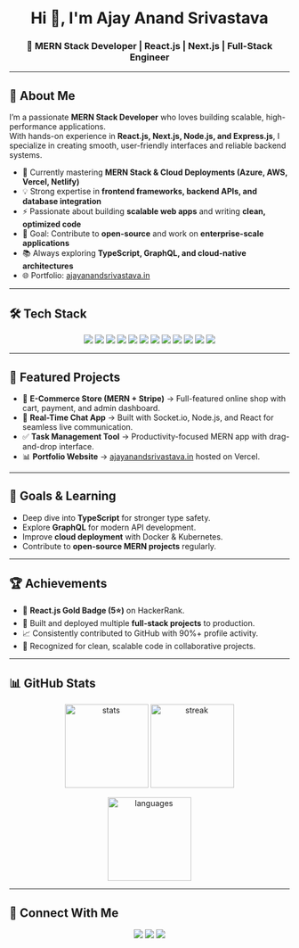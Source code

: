<!-- Banner -->
<h1 align="center">Hi 👋, I'm Ajay Anand Srivastava</h1>
<h3 align="center">🚀 MERN Stack Developer | React.js | Next.js | Full-Stack Engineer</h3>

---

## 💫 About Me
I’m a passionate **MERN Stack Developer** who loves building scalable, high-performance applications.  
With hands-on experience in **React.js, Next.js, Node.js, and Express.js**, I specialize in creating smooth, user-friendly interfaces and reliable backend systems.  

- 🌱 Currently mastering **MERN Stack & Cloud Deployments (Azure, AWS, Vercel, Netlify)**  
- 💡 Strong expertise in **frontend frameworks, backend APIs, and database integration**  
- ⚡ Passionate about building **scalable web apps** and writing **clean, optimized code**  
- 🎯 Goal: Contribute to **open-source** and work on **enterprise-scale applications**  
- 📚 Always exploring **TypeScript, GraphQL, and cloud-native architectures**  
- 🌐 Portfolio: [ajayanandsrivastava.in](https://ajayanandsrivastava.in)  

---

## 🛠️ Tech Stack
<p align="center">
  <!-- MERN -->
  <img src="https://img.shields.io/badge/MongoDB-4EA94B?style=for-the-badge&logo=mongodb&logoColor=white" />
  <img src="https://img.shields.io/badge/Express.js-000000?style=for-the-badge&logo=express&logoColor=white" />
  <img src="https://img.shields.io/badge/React-20232A?style=for-the-badge&logo=react&logoColor=61DAFB" />
  <img src="https://img.shields.io/badge/Node.js-43853D?style=for-the-badge&logo=node-dot-js&logoColor=white" />

  <!-- Extra -->
  <img src="https://img.shields.io/badge/Next.js-000000?style=for-the-badge&logo=next-dot-js&logoColor=white" />
  <img src="https://img.shields.io/badge/TypeScript-007ACC?style=for-the-badge&logo=typescript&logoColor=white" />
  <img src="https://img.shields.io/badge/TailwindCSS-38B2AC?style=for-the-badge&logo=tailwind-css&logoColor=white" />
  <img src="https://img.shields.io/badge/Azure-0078D4?style=for-the-badge&logo=microsoft-azure&logoColor=white" />
  <img src="https://img.shields.io/badge/Git-FF4500?style=for-the-badge&logo=git&logoColor=white" />
  <img src="https://img.shields.io/badge/Postman-FD6C35?style=for-the-badge&logo=postman&logoColor=white" />
  <img src="https://img.shields.io/badge/Firebase-FFCA28?style=for-the-badge&logo=firebase&logoColor=black" />
  <img src="https://img.shields.io/badge/Material%20UI-0081CB?style=for-the-badge&logo=mui&logoColor=white" />
</p>

---

## 📂 Featured Projects
- 🛒 **E-Commerce Store (MERN + Stripe)** → Full-featured online shop with cart, payment, and admin dashboard.  
- 💬 **Real-Time Chat App** → Built with Socket.io, Node.js, and React for seamless live communication.  
- ✅ **Task Management Tool** → Productivity-focused MERN app with drag-and-drop interface.  
- 📊 **Portfolio Website** → [ajayanandsrivastava.in](https://ajayanandsrivastava.in) hosted on Vercel.  

---

## 🎯 Goals & Learning
- Deep dive into **TypeScript** for stronger type safety.  
- Explore **GraphQL** for modern API development.  
- Improve **cloud deployment** with Docker & Kubernetes.  
- Contribute to **open-source MERN projects** regularly.  

---

## 🏆 Achievements
- 🌟 **React.js Gold Badge (5⭐)** on HackerRank.  
- 🚀 Built and deployed multiple **full-stack projects** to production.  
- 📈 Consistently contributed to GitHub with 90%+ profile activity.  
- 🏅 Recognized for clean, scalable code in collaborative projects.  

---

## 📊 GitHub Stats
<p align="center">
  <img src="https://github-readme-stats.vercel.app/api?username=ajayanandsrivastava&show_icons=true&theme=radical" alt="stats" height="150"/>
  <img src="https://github-readme-streak-stats.herokuapp.com/?user=ajayanandsrivastava&theme=radical" alt="streak" height="150"/>
</p>

<p align="center">
  <img src="https://github-readme-stats.vercel.app/api/top-langs/?username=ajayanandsrivastava&layout=compact&theme=radical" alt="languages" height="150"/>
</p>

---

## 🔗 Connect With Me
<p align="center">
  <a href="https://linkedin.com/in/ajay-srivastava5679"><img src="https://img.shields.io/badge/LinkedIn-0A66C2?style=for-the-badge&logo=linkedin&logoColor=white"/></a>
  <a href="mailto:ajaysrivastava5679@gmail.com"><img src="https://img.shields.io/badge/Gmail-D14836?style=for-the-badge&logo=gmail&logoColor=white"/></a>
  <a href="https://ajayanandsrivastava.in"><img src="https://img.shields.io/badge/Portfolio-000000?style=for-the-badge&logo=vercel&logoColor=white"/></a>
</p>
